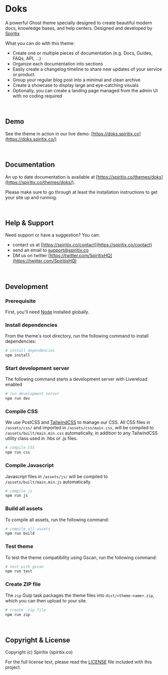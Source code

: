 # Doks

A powerful Ghost theme specially designed to create beautiful modern docs, knowledge bases, and help centers. Designed and developed by [Spiritix](https://spiritix.co/).

What you can do with this theme:

* Create one or multiple pieces of documentation (e.g. Docs, Guides, FAQs, API, ...)
* Organize each documentation into sections
* Easily create a changelog timeline to share new  updates of your service or product
* Group your regular blog post into a minimal and clean archive
* Create a showcase to display large and eye-catching visuals
* Optionally, you can create a landing page managed from the admin UI with no coding required

&nbsp;

## Demo
See the theme in action in our live demo: [https://doks.spiritix.co](https://doks.spiritix.co/)

&nbsp;

## Documentation
An up to date documentation is available at [https://spiritix.co/themes/doks](https://spiritix.co/themes/doks/).

Please make sure to go through at least the installation instructions to get your site up and running.

&nbsp;

## Help & Support
Need support or have a suggestion? You can:
- contact us at [https://spiritix.co/contact](https://spiritix.co/contact)
- send an email to [support@spiritix.co](support@spiritix.co)
- DM us on twitter [https://twitter.com/SpiritixHQ](https://twitter.com/SpiritixHQ)

&nbsp;

## Development
### Prerequisite
First, you'll need [Node](https://nodejs.org/) installed globally. 

### Install dependencies
From the theme's root directory, run the following command to install dependencies:

```bash
# install dependencies
npm install
```

### Start development server
The following command starts a development server with Livereload enabled

```bash
# run development server
npm run dev
```

### Compile CSS
We use PostCSS and [TailwindCSS](https://tailwindcss.com/) to manage our CSS.
All CSS files in `/assets/css/` and imported in `/assets/css/main.css`, will be compiled to `/assets/built/main.min.css` automatically, in addition to any TailwindCSS utility class used in .hbs or .js files.

```bash
# compile CSS
npm run css
```

### Compile Javascript
Javascript files in `/assets/js/` will be compiled to `/assets/built/main.min.js` automatically.

```bash
# compile js
npm run js
```

### Build all assets
To compile all assets, run the following command:
```bash
# compile all assets
npm run build
```

### Test theme
To test the theme compatibility using Gscan, run the following command:

```bash
# test with gscan
npm run test
```

### Create ZIP file
The `zip` Gulp task packages the theme files into `dist/<theme-name>.zip`, which you can then upload to your site.

```bash
# create .zip file
npm run zip
```

&nbsp;

## Copyright & License
Copyright (c) Spiritix (spiritix.co)

For the full license text, please read the [LICENSE](LICENSE.md) file included with this project.
